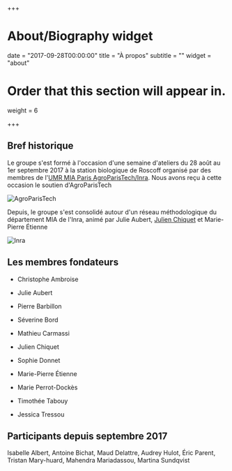 +++
# About/Biography widget

date = "2017-09-28T00:00:00"
title = "À propos"
subtitle = ""
widget = "about"

# Order that this section will appear in.
weight = 6

+++

## Bref historique

Le groupe s'est formé à l'occasion d'une semaine d'ateliers du 28 août au 1er septembre 2017 à la station biologique de Roscoff organisé par des membres de l'[UMR MIA Paris AgroParisTech/Inra](https://www6.inra.fr/mia-paris). Nous avons reçu à cette occasion le soutien d'AgroParisTech 

![AgroParisTech](/img/logo_agro.png)

Depuis, le groupe s'est consolidé autour d'un réseau méthodologique du département MIA de l'Inra, animé par Julie Aubert, [Julien Chiquet](http://julien.cremeriefamily.info) et Marie-Pierre Étienne

![Inra](/img/logo_inra.jpg)

## Les membres fondateurs

  - Christophe Ambroise
  <!-- >  -->
  - Julie Aubert
  <!-- > Allez faire pipi, on part dans un quart d'heure. -->
  - Pierre Barbillon
  <!-- > Je me suis encore déshabillé pour rien. -->
  - Séverine Bord
  <!-- >  -->
  - Mathieu Carmassi
  <!-- > Tu as compris ce qu'il se passe ? -->
  - Julien Chiquet
  <!-- >  -->
  - Sophie Donnet
  <!-- > Le plus jeune que je peux faire c'est dormir en auberge de jeunesse -->
  - Marie-Pierre Étienne
  <!-- >  -->
  - Marie Perrot-Dockès
  <!-- > J'adore emballer -->
  - Timothée Tabouy
  <!-- > -->
  - Jessica Tressou
  <!-- >  -->
  
## Participants depuis septembre 2017

Isabelle Albert, Antoine Bichat, Maud Delattre, Audrey Hulot, Éric Parent, Tristan Mary-huard, Mahendra Mariadassou, Martina Sundqvist
  
  